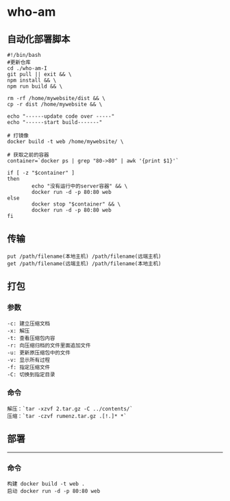 # who-am
## 自动化部署脚本

```shell
#!/bin/bash
#更新仓库
cd ./who-am-I
git pull || exit && \
npm install && \
npm run build && \

rm -rf /home/mywebsite/dist && \
cp -r dist /home/mywebsite && \

echo "------update code over -----"
echo "------start build-------"

# 打镜像
docker build -t web /home/mywebsite/ \

# 获取之前的容器
container=`docker ps | grep "80->80" | awk '{print $1}'`

if [ -z "$container" ]
then
        echo "没有运行中的server容器" && \
        docker run -d -p 80:80 web
else
        docker stop "$container" && \
        docker run -d -p 80:80 web
fi
```

## 传输
    put /path/filename(本地主机) /path/filename(远端主机)
    get /path/filename(远端主机) /path/filename(本地主机)
## 打包
### 参数
```
-c: 建立压缩文档
-x: 解压
-t: 查看压缩包内容
-r: 向压缩归档的文件里面追加文件
-u: 更新原压缩包中的文件
-v: 显示所有过程
-f: 指定压缩文件
-C: 切换到指定目录
```
### 命令
    解压：`tar -xzvf 2.tar.gz -C ../contents/`
    压缩：`tar -czvf rumenz.tar.gz .[!.]* *`

## 部署
---
### 命令
    构建 docker build -t web .
    启动 docker run -d -p 80:80 web